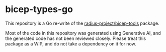 # bicep-types-go

This repository is a Go re-write of the [radius-project/bicep-tools](https://github.com/radius-project/bicep-tools) package.

Most of the code in this repository was generated using Generative AI, and the generated code has not been reviewed closely. Please treat this package as a WIP, and do not take a dependency on it for now.
